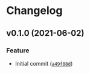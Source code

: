 # Changelog

<!--next-version-placeholder-->

## v0.1.0 (2021-06-02)
### Feature
* Initial commit ([`a49f08d`](https://github.com/Kerem-Sami-Coop/caishen_stonks/commit/a49f08d02a3812dc1f04f8a31928a915bd232094))
